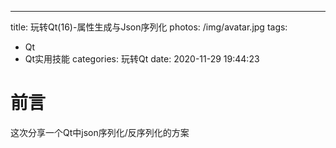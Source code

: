 ---
title: 玩转Qt(16)-属性生成与Json序列化
photos: /img/avatar.jpg
tags:
  - Qt
  - Qt实用技能
categories: 玩转Qt
date: 2020-11-29 19:44:23

# 前言

这次分享一个Qt中json序列化/反序列化的方案